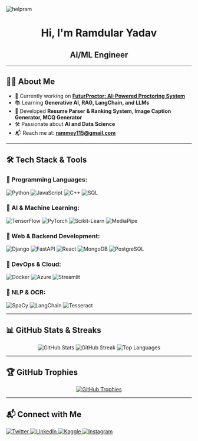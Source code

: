 <!-- Professional GitHub Profile Readme -->

<p align="left">
  <img src="https://komarev.com/ghpvc/?username=helpram&label=Profile%20views&color=0e75b6&style=flat" alt="helpram" />
</p>

<div align="center">
  <h1>Hi, I'm Ramdular Yadav</h1>
  <h2>AI/ML Engineer</h2>
</div>

---

## 👨‍💻 About Me
- 🔭 Currently working on **[FuturProctor: AI-Powered Proctoring System](https://github.com/HelpRam/An-Inbrowser-Proctoring-System)**
- 📚 Learning **Generative AI, RAG, LangChain, and LLMs**
- 🚀 Developed **Resume Parser & Ranking System, Image Caption Generator, MCQ Generator**
- 🛠️ Passionate about **AI and Data Science**
- 📬 Reach me at: **[rammey115@gmail.com](mailto:rammey115@gmail.com)**

---

## 🛠️ Tech Stack & Tools

### 🔹 Programming Languages:
![Python](https://img.shields.io/badge/Python-3776AB?style=for-the-badge&logo=python&logoColor=white)
![JavaScript](https://img.shields.io/badge/JavaScript-F7DF1E?style=for-the-badge&logo=javascript&logoColor=black)
![C++](https://img.shields.io/badge/C++-00599C?style=for-the-badge&logo=cplusplus&logoColor=white)
![SQL](https://img.shields.io/badge/SQL-4479A1?style=for-the-badge&logo=mysql&logoColor=white)

### 🔹 AI & Machine Learning:
![TensorFlow](https://img.shields.io/badge/TensorFlow-FF6F00?style=for-the-badge&logo=tensorflow&logoColor=white)
![PyTorch](https://img.shields.io/badge/PyTorch-EE4C2C?style=for-the-badge&logo=pytorch&logoColor=white)
![Scikit-Learn](https://img.shields.io/badge/Scikit--Learn-F7931E?style=for-the-badge&logo=scikit-learn&logoColor=white)
![MediaPipe](https://img.shields.io/badge/MediaPipe-FF9800?style=for-the-badge&logo=mediapipe&logoColor=white)

### 🔹 Web & Backend Development:
![Django](https://img.shields.io/badge/Django-092E20?style=for-the-badge&logo=django&logoColor=white)
![FastAPI](https://img.shields.io/badge/FastAPI-009688?style=for-the-badge&logo=fastapi&logoColor=white)
![React](https://img.shields.io/badge/React-61DAFB?style=for-the-badge&logo=react&logoColor=black)
![MongoDB](https://img.shields.io/badge/MongoDB-47A248?style=for-the-badge&logo=mongodb&logoColor=white)
![PostgreSQL](https://img.shields.io/badge/PostgreSQL-336791?style=for-the-badge&logo=postgresql&logoColor=white)

### 🔹 DevOps & Cloud:
![Docker](https://img.shields.io/badge/Docker-2496ED?style=for-the-badge&logo=docker&logoColor=white)
![Azure](https://img.shields.io/badge/Azure-0078D4?style=for-the-badge&logo=microsoft-azure&logoColor=white)
![Streamlit](https://img.shields.io/badge/Streamlit-FF4B4B?style=for-the-badge&logo=streamlit&logoColor=white)

### 🔹 NLP & OCR:
![SpaCy](https://img.shields.io/badge/SpaCy-09A3D5?style=for-the-badge&logo=spacy&logoColor=white)
![LangChain](https://img.shields.io/badge/LangChain-FF9800?style=for-the-badge&logo=langchain&logoColor=white)
![Tesseract](https://img.shields.io/badge/Tesseract-OCR-FF6F00?style=for-the-badge&logo=tesseract&logoColor=white)

---

## 📊 GitHub Stats & Streaks

<div align="center">
  <img src="https://github-readme-stats.vercel.app/api?username=helpram&show_icons=true&theme=radical" alt="GitHub Stats" />
  <img src="https://github-readme-streak-stats.herokuapp.com/?user=helpram&theme=radical" alt="GitHub Streak" />
  <img src="https://github-readme-stats.vercel.app/api/top-langs/?username=helpram&layout=compact&theme=radical" alt="Top Languages" />
</div>

---

## 🏆 GitHub Trophies

<div align="center">
  <a href="https://github.com/ryo-ma/github-profile-trophy">
    <img src="https://github-profile-trophy.vercel.app/?username=helpram&theme=radical" alt="GitHub Trophies" />
  </a>
</div>

---

## 📬 Connect with Me

<div align="left">
  <a href="https://twitter.com/ram103888" target="_blank">
    <img src="https://img.shields.io/twitter/follow/ram103888?logo=twitter&style=for-the-badge" alt="Twitter" />
  </a>
  <a href="https://www.linkedin.com/in/ram-dular-yadav-1611b0228/" target="_blank">
    <img src="https://img.shields.io/badge/LinkedIn-blue?style=for-the-badge&logo=linkedin" alt="LinkedIn" />
  </a>
  <a href="https://kaggle.com/ramdular" target="_blank">
    <img src="https://img.shields.io/badge/Kaggle-blue?style=for-the-badge&logo=kaggle" alt="Kaggle" />
  </a>
  <a href="https://www.instagram.com/ram_11700/" target="_blank">
    <img src="https://img.shields.io/badge/Instagram-%23E4405F.svg?style=for-the-badge&logo=instagram&logoColor=white" alt="Instagram" />
  </a>
</div>
